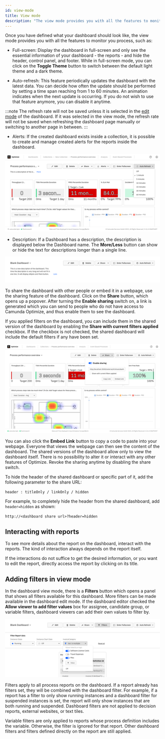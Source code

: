 ```yaml
---
id: view-mode
title: View mode
description: "The view mode provides you with all the features to monitor you process."
---
```


Once you have defined what your dashboard should look like, the view mode provides you with all the features to monitor you process, such as:

- Full-screen: Display the dashboard in full-screen and only see the essential information of your dashboard - the reports - and hide the header, control panel, and footer. While in full-screen mode, you can click on the **Toggle Theme** button to switch between the default light theme and a dark theme.

- Auto-refresh: This feature periodically updates the dashboard with the latest data. You can decide how often the update should be performed by setting a time span reaching from 1 to 60 minutes. An animation indicates when the next update is occurring. If you do not wish to use that feature anymore, you can disable it anytime.

:::note
The refresh rate will not be saved unless it is selected in the [edit mode](./edit-mode.md) of the dashboard.
If it was selected in the view mode, the refresh rate will not be saved when refreshing the dashboard page manually or switching to another page in between.
:::

- Alerts: If the created dashboard exists inside a collection, it is possible to create and manage created alerts for the reports inside the dashboard.

![process performance overview](./img/dashboard-viewMode-monitorFeatures.png)

- Description: If a Dashboard has a description, the description is displayed below the Dashboard name. The **More/Less** button can show or hide the text for descriptions longer than a single line.

![dashboard description](./img/dashboard-showMoreDescription.png)

To share the dashboard with other people or embed it in a webpage, use the sharing feature of the dashboard. Click on the **Share** button, which opens up a popover. After turning the **Enable sharing** switch on, a link is generated which you can send to people who do not have access to Camunda Optimize, and thus enable them to see the dashboard.

If you applied filters on the dashboard, you can include them in the shared version of the dashboard by enabling the **Share with current filters applied** checkbox. If the checkbox is not checked, the shared dashboard will include the default filters if any have been set.

![sharing](./img/dashboard-sharingPopover.png)

You can also click the **Embed Link** button to copy a code to paste into your webpage. Everyone that views the webpage can then see the content of the dashboard. The shared versions of the dashboard allow only to view the dashboard itself. There is no possibility to alter it or interact with any other features of Optimize. Revoke the sharing anytime by disabling the share switch.

To hide the header of the shared dashboard or specific part of it, add the following parameter to the share URL:

`header : titleOnly / linkOnly / hidden`

For example, to completely hide the header from the shared dashboard, add `header=hidden` as shown:

`http://<dashboard share url>?header=hidden`

## Interacting with reports

To see more details about the report on the dashboard, interact with the reports. The kind of interaction always depends on the report itself.

If the interactions do not suffice to get the desired information, or you want to edit the report, directly access the report by clicking on its title.

## Adding filters in view mode

In the dashboard view mode, there is a **Filters** button which opens a panel that shows all filters available for this dashboard. More filters can be made available in the dashboard edit mode. If the dashboard editor checked the **Allow viewer to add filter values** box for assignee, candidate group, or variable filters, dashboard viewers can add their own values to filter by.

![filters in view mode](./img/filter-viewMode.png)

Filters apply to all process reports on the dashboard. If a report already has filters set, they will be combined with the dashboard filter. For example, if a report has a filter to only show running instances and a dashboard filter for suspended instances is set, the report will only show instances that are both running and suspended. Dashboard filters are not applied to decision reports, external websites, or text tiles.

Variable filters are only applied to reports whose process definition includes the variable. Otherwise, the filter is ignored for that report. Other dashboard filters and filters defined directly on the report are still applied.
